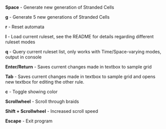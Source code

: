 **Space** - Generate new generation of Stranded Cells

**g** - Generate 5 new generations of Stranded Cells

**r** - Reset automata

**l** - Load current ruleset, see the README for details regarding different ruleset modes

**q** - Query current ruleset list, only works with Time/Space-varying modes, output in console

**Enter/Return** - Saves current changes made in textbox to sample grid

**Tab** - Saves current changes made in textbox to sample grid and opens new textbox for editing the other rule.

**c** - Toggle showing color

**Scrollwheel** - Scroll through braids

**Shift + Scrollwheel** - Increased scroll speed

**Escape** - Exit program

